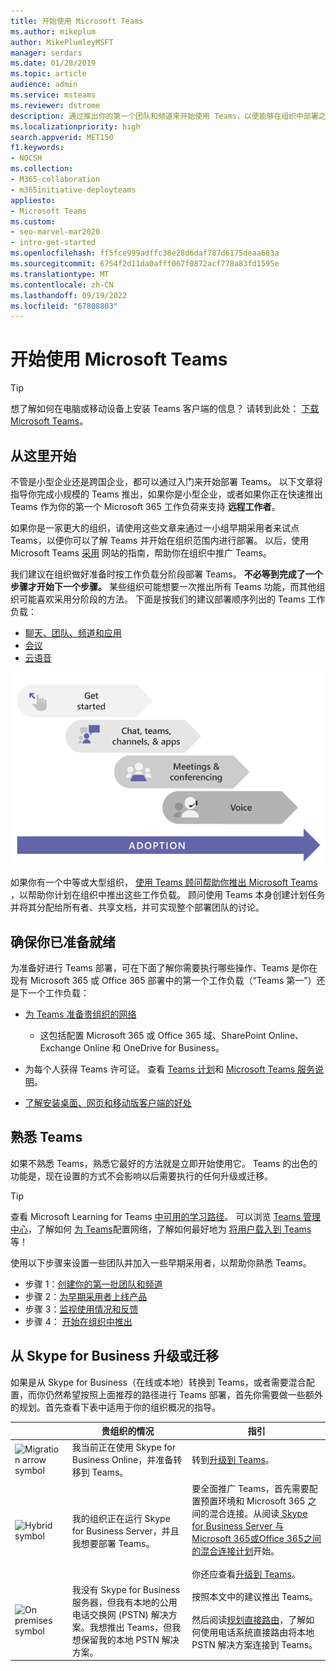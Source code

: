 ```yaml
---
title: 开始使用 Microsoft Teams
ms.author: mikeplum
author: MikePlumleyMSFT
manager: serdars
ms.date: 01/28/2019
ms.topic: article
audience: admin
ms.service: msteams
ms.reviewer: dstrome
description: 通过推出你的第一个团队和频道来开始使用 Teams，以便能够在组织中部署之前建立你的 Teams 体验。
ms.localizationpriority: high
search.appverid: MET150
f1.keywords:
- NOCSH
ms.collection:
- M365-collaboration
- m365initiative-deployteams
appliesto:
- Microsoft Teams
ms.custom:
- seo-marvel-mar2020
- intro-get-started
ms.openlocfilehash: ff5fce999adffc38e28d6daf787d6175deaa683a
ms.sourcegitcommit: 6754f2d11da0afff067f0872acf778a83fd1595e
ms.translationtype: MT
ms.contentlocale: zh-CN
ms.lasthandoff: 09/19/2022
ms.locfileid: "67808803"
---
```

# <a name="get-started-with-microsoft-teams"></a>开始使用 Microsoft Teams

> [!TIP]
> 想了解如何在电脑或移动设备上安装 Teams 客户端的信息？ 请转到此处： [下载 Microsoft Teams](https://www.microsoft.com/microsoft-teams/download-app)。

## <a name="start-here"></a>从这里开始

不管是小型企业还是跨国企业，都可以通过入门来开始部署 Teams。 以下文章将指导你完成小规模的 Teams 推出，如果你是小型企业，或者如果你正在快速推出 Teams 作为你的第一个 Microsoft 365 工作负荷来支持 **远程工作者**。

如果你是一家更大的组织，请使用这些文章来通过一小组早期采用者来试点 Teams，以便你可以了解 Teams 并开始在组织范围内进行部署。 以后，使用 Microsoft Teams [采用](https://adoption.microsoft.com/microsoft-teams/#get-started) 网站的指南，帮助你在组织中推广 Teams。

我们建议在组织做好准备时按工作负载分阶段部署 Teams。 **不必等到完成了一个步骤才开始下一个步骤。** 某些组织可能想要一次推出所有 Teams 功能，而其他组织可能喜欢采用分阶段的方法。 下面是按我们的建议部署顺序列出的 Teams 工作负载：

- [聊天、团队、频道和应用](deploy-chat-teams-channels-microsoft-teams-landing-page.md)
- [会议](deploy-meetings-microsoft-teams-landing-page.md)
- [云语音](cloud-voice-landing-page.md)

![说明 Teams 部署途径的关系图。](media/get-started-with-teams-quick-start-pathways.png)


如果你有一个中等或大型组织， [使用 Teams 顾问帮助你推出 Microsoft Teams](use-advisor-teams-roll-out.md) ，以帮助你计划在组织中推出这些工作负载。 顾问使用 Teams 本身创建计划任务并将其分配给所有者、共享文档，并可实现整个部署团队的讨论。

## <a name="make-sure-youre-ready"></a>确保你已准备就绪

为准备好进行 Teams 部署，可在下面了解你需要执行哪些操作、Teams 是你在现有 Microsoft 365 或 Office 365 部署中的第一个工作负载（“Teams 第一”）还是下一个工作负载：

- [为 Teams 准备贵组织的网络](prepare-network.md)
  - 这包括配置 Microsoft 365 或 Office 365 域、SharePoint Online、Exchange Online 和 OneDrive for Business。

- 为每个人获得 Teams 许可证。 查看 [Teams 计划](https://www.microsoft.com/microsoft-365/microsoft-teams/compare-microsoft-teams-options)和 [Microsoft Teams 服务说明](/office365/servicedescriptions/teams-service-description)。

- [了解安装桌面、网页和移动版客户端的好处](get-clients.md)

## <a name="get-familiar-with-teams"></a>熟悉 Teams

如果不熟悉 Teams，熟悉它最好的方法就是立即开始使用它。 Teams 的出色的功能是，现在设置的方式不会影响以后需要执行的任何升级或迁移。

> [!TIP]
> 查看 Microsoft Learning for Teams [中可用的学习路径](/training/teams/)。 可以浏览 [Teams 管理中心](/training/modules/m365-teams-navigate-admin-portal/)，了解如何 [为 Teams](/training/modules/m365-teams-connectivity/)配置网络，了解如何最好地为 [将用户载入到 Teams](/training/modules/m365-teams-onboard-users/)等！

使用以下步骤来设置一些团队并加入一些早期采用者，以帮助你熟悉 Teams。

- 步骤 1：[创建你的第一批团队和频道](get-started-with-teams-create-your-first-teams-and-channels.md)
- 步骤 2：[为早期采用者上线产品](get-started-with-teams-onboard-early-adopters.md)
- 步骤 3：[监视使用情况和反馈](get-started-with-teams-monitor-usage-and-feedback.md)
- 步骤 4： [开始在组织中推出](get-started-with-teams-resources-for-org-wide-rollout.md)

## <a name="upgrade-or-migrate-from-skype-for-business"></a>从 Skype for Business 升级或迁移

如果是从 Skype for Business（在线或本地）转换到 Teams，或者需要混合配置，而你仍然希望按照上面推荐的路径进行 Teams 部署，首先你需要做一些额外的规划。首先查看下表中适用于你的组织概况的指导。

|&nbsp;|贵组织的情况|指引  |
|---------|---------|---------|
|<IMG src="/office/media/icons/migration-teams.svg" alt="Migration arrow symbol" height="50" width="50">|我当前正在使用 Skype for Business Online，并准备转移到 Teams。 |转到[升级到 Teams](upgrade-start-here.md)。 |
|<IMG SRC="/office/media/icons/hybrid-teams.svg" alt="Hybrid symbol" height="50" width="50">|我的组织正在运行 Skype for Business Server，并且我想要部署 Teams。 |要全面推广 Teams，首先需要配置预置环境和 Microsoft 365 之间的混合连接。从阅读[ Skype for Business Server 与 Microsoft 365或Office 365之间的混合连接计划](/skypeforbusiness/hybrid/plan-hybrid-connectivity)开始。<br><br>你还应查看[升级到 Teams](upgrade-start-here.md)。   |
|<IMG src="/office/media/icons/on-premises-teams.svg" alt="On premises symbol" height="50" width="50">|我没有 Skype for Business 服务器，但我有本地的公用电话交换网 (PSTN) 解决方案。我想推出 Teams，但我想保留我的本地 PSTN 解决方案。 |按照本文中的建议推出 Teams。<br><br>然后阅读[规划直接路由](direct-routing-plan.md)，了解如何使用电话系统直接路由将本地 PSTN 解决方案连接到 Teams。|
